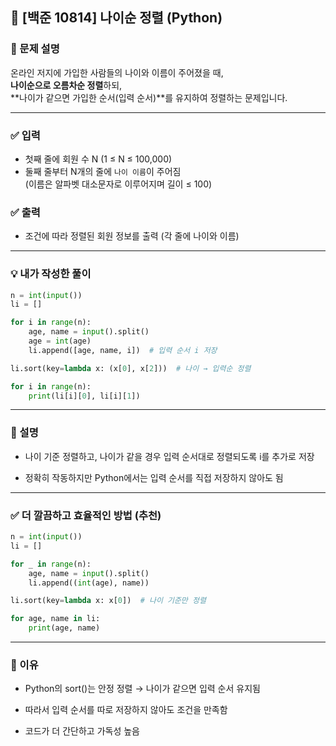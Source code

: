 
## 📌 [백준 10814] 나이순 정렬 (Python)

### 📝 문제 설명
온라인 저지에 가입한 사람들의 나이와 이름이 주어졌을 때,  
**나이순으로 오름차순 정렬**하되,  
**나이가 같으면 가입한 순서(입력 순서)**를 유지하여 정렬하는 문제입니다.

---

### ✅ 입력
- 첫째 줄에 회원 수 N (1 ≤ N ≤ 100,000)
- 둘째 줄부터 N개의 줄에 `나이 이름`이 주어짐  
  (이름은 알파벳 대소문자로 이루어지며 길이 ≤ 100)

### ✅ 출력
- 조건에 따라 정렬된 회원 정보를 출력 (각 줄에 나이와 이름)

---

### 💡 내가 작성한 풀이
```python
n = int(input())
li = []

for i in range(n):
    age, name = input().split()
    age = int(age)
    li.append([age, name, i])  # 입력 순서 i 저장

li.sort(key=lambda x: (x[0], x[2]))  # 나이 → 입력순 정렬

for i in range(n):
    print(li[i][0], li[i][1])
```
---
### 🔎 설명
- 나이 기준 정렬하고, 나이가 같을 경우 입력 순서대로 정렬되도록 i를 추가로 저장

- 정확히 작동하지만 Python에서는 입력 순서를 직접 저장하지 않아도 됨

---
### ✅ 더 깔끔하고 효율적인 방법 (추천)
```py
n = int(input())
li = []

for _ in range(n):
    age, name = input().split()
    li.append((int(age), name))

li.sort(key=lambda x: x[0])  # 나이 기준만 정렬

for age, name in li:
    print(age, name)
```
---
### 🔎 이유
- Python의 sort()는 안정 정렬 → 나이가 같으면 입력 순서 유지됨

- 따라서 입력 순서를 따로 저장하지 않아도 조건을 만족함

- 코드가 더 간단하고 가독성 높음